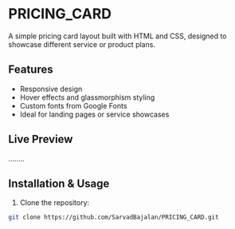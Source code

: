 # PRICING_CARD

A simple pricing card layout built with HTML and CSS, designed to showcase different service or product plans.

## Features
- Responsive design
- Hover effects and glassmorphism styling
- Custom fonts from Google Fonts
- Ideal for landing pages or service showcases

## Live Preview
........

## Installation & Usage
1. Clone the repository:
```bash
git clone https://github.com/SarvadBajalan/PRICING_CARD.git
